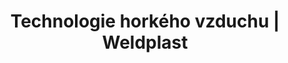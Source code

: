 ---
Filename: "technologie-horkeho-vzduchu-ohrivace-lhs"
Link: "file:/Users/vinayakpatel/Downloads/www.weldplast.cz/produkty/technologie-horkeho-vzduchu/ohrivace-lhs/technologie-horkeho-vzduchu-ohrivace-lhs"
product_name: "null"
product_id: "null"
title: "Technologie horkého vzduchu | Weldplast"
product_desc: ""
product_specs: ""
product_downloads: ""
href: ""
p_desc_2: ""
accessories: ""
similar_products: ""
---